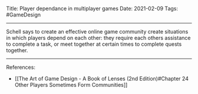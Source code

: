Title: Player dependance in multiplayer games
Date: 2021-02-09
Tags: #GameDesign 

---

Schell says to create an effective online game community create situations in which players depend on each other: they require each others assistance to complete a task, or meet together at certain times to complete quests together.

---

References:
* [[The Art of Game Design - A Book of Lenses (2nd Edition)#Chapter 24 Other Players Sometimes Form Communities]]